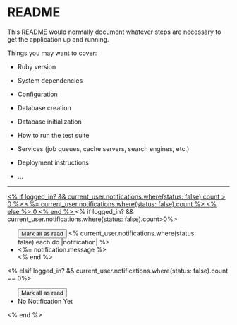 # README

This README would normally document whatever steps are necessary to get the
application up and running.

Things you may want to cover:

* Ruby version

* System dependencies

* Configuration

* Database creation

* Database initialization

* How to run the test suite

* Services (job queues, cache servers, search engines, etc.)

* Deployment instructions

* ...

---------------------------------------------------------------------------------------

<div class="notification me-3">
    <div class="dropdown">
      <a class="btn btn-success dropdown-toggle" href="#" role="button" id="dropdownMenuLink" data-bs-toggle="dropdown" aria-expanded="false">
        <% if logged_in? && current_user.notifications.where(status: false).count > 0 %>
          <span id="notification-count" class="badge rounded-pill badge-notification bg-warning" data-count="<%= current_user.notifications.where(status: false).count %>">
            <%= current_user.notifications.where(status: false).count %>
          </span>
        <% else %>
          <span id="notification-count" class="badge rounded-pill badge-notification bg-warning" data-count="0">0</span>
        <% end %>
      </a>
      <% if logged_in? && current_user.notifications.where(status: false).count>0%>
        <ul class="dropdown-menu" style="width:auto;height:auto;overflow:auto" id="notification-list" aria-labelledby="dropdownMenuButton1">
          <button class="btn btn-sm btn-primary mark-read" value="<%= current_user.id %>" id="readbtn">Mark all as read</button>
          <% current_user.notifications.where(status: false).each do |notification| %>
            <li class="notification-message ms-2 me-2"><%= notification.message %></li>
            <div class="dropdown-divider"></div>
          <% end %>
        </ul>
        <% elsif logged_in? && current_user.notifications.where(status: false).count == 0%>
          <ul class="dropdown-menu" style="width:auto;height:auto;overflow:auto" id="notification-list" aria-labelledby="dropdownMenuButton1">
          <button class="btn btn-sm btn-primary mark-read" value="<%= current_user.id %>" id="readbtn">Mark all as read</button>
          <li class="notification-message" id="no-notification">No Notification Yet</li>
          <div class="dropdown-divider"></div>
          </ul>
      <% end %>
  </div>
</div>